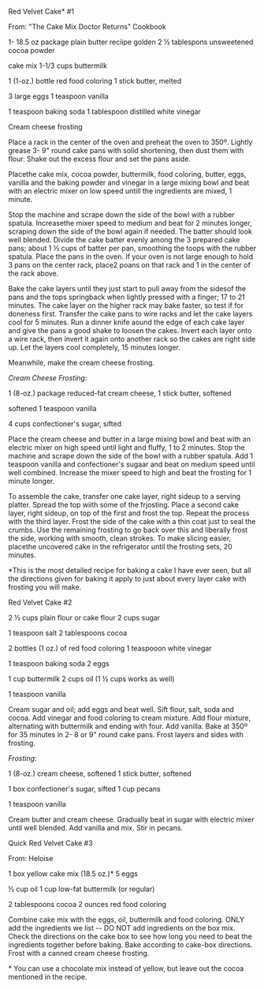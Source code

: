 Red Velvet Cake\* #1

From: \"The Cake Mix Doctor Returns\" Cookbook

1- 18.5 oz package plain butter reciipe golden 2 ½ tablespons
unsweetened cocoa powder

cake mix 1-1/3 cups buttermilk

1 (1-oz.) bottle red food coloring 1 stick butter, melted

3 large eggs 1 teaspoon vanilla

1 teaspoon baking soda 1 tablespoon distilled white vinegar

Cream cheese frosting

Place a rack in the center of the oven and preheat the oven to 350º.
Lightly grease 3- 9\" round cake pans with solid shortening, then dust
them with flour. Shake out the excess flour and set the pans aside.

Placethe cake mix, cocoa powder, buttermilk, food coloring, butter,
eggs, vanilla and the baking powder and vinegar in a large mixing bowl
and beat with an electric mixer on low speed untill the ingredients are
mixed, 1 minute.

Stop the machine and scrape down the side of the bowl with a rubber
spatula. Increasethe mixer speed to medium and beat for 2 minutes
longer, scraping down the side of the bowl again if needed. The batter
should look well blended. Divide the cake batter evenly among the 3
prepared cake pans; about 1 ½ cups of batter per pan, smoothing the
toops with the rubber spatula. Place the pans in the oven. If your oven
is not large enough to hold 3 pans on the center rack, place2 poans on
that rack and 1 in the center of the rack above.

Bake the cake layers until they just start to pull away from the sidesof
the pans and the tops springback when lightly pressed with a finger; 17
to 21 minutes. The cake layer on the higher rack may bake faster, so
test if for doneness first. Transfer the cake pans to wire racks and let
the cake layers cool for 5 minutes. Run a dinner knife aound the edge of
each cake layer and give the pans a good shake to loosen the cakes.
Invert each layer onto a wire rack, then invert it again onto another
rack so the cakes are right side up. Let the layers cool completely, 15
minutes longer.

Meanwhile, make the cream cheese frosting.

*Cream Cheese Frosting*:

1 (8-oz.) package reduced-fat cream cheese, 1 stick butter, softened

softened 1 teaspoon vanilla

4 cups confectioner\'s sugar, sifted

Place the cream cheese and butter in a large mixing bowl and beat with
an electric mixer on high speed until light and fluffy, 1 to 2 minutes.
Stop the machine and scrape down the side of the bowl with a rubber
spatula. Add 1 teaspoon vanilla and confectioner\'s sugaar and beat on
medium speed until well combined. Increase the mixer speed to high and
beat the frosting for 1 minute longer.

To assemble the cake, transfer one cake layer, right sideup to a serving
platter. Spread the top wiith some of the frjosting. Place a second cake
layer, right sideup, on top of the first and frost the top. Repeat the
process with the third layer. Frost the side of the cake with a thin
coat just to seal the crumbs. Use the remaining frosting to go back over
this and liberally frost the side, working with smooth, clean strokes.
To make slicing easier, placethe uncovered cake in the refrigerator
until the frosting sets, 20 minutes.

\*This is the most detailed recipe for baking a cake I have ever seen,
but all the directions given for baking it apply to just about every
layer cake with frosting you will make.

Red Velvet Cake #2

2 ½ cups plain flour or cake flour 2 cups sugar

1 teaspoon salt 2 tablespoons cocoa

2 bottles (1 oz.) of red food coloring 1 teaspooon white vinegar

1 teaspoon baking soda 2 eggs

1 cup buttermilk 2 cups oil (1 ½ cups works as well)

1 teaspoon vanilla

Cream sugar and oil; add eggs and beat well. Sift flour, salt, soda and
cocoa. Add vinegar and food coloring to cream mixture. Add flour
mixture, alternating with buttermilk and ending with four. Add vanilla.
Bake at 350º for 35 minutes in 2- 8 or 9\" round cake pans. Frost layers
and sides with frosting.

*Frosting*:

1 (8-oz.) cream cheese, softened 1 stick butter, softened

1 box confectioner\'s sugar, sifted 1 cup pecans

1 teaspoon vanilla

Cream butter and cream cheese. Gradually beat in sugar with electric
mixer until well blended. Add vanilla and mix. Stir in pecans.

Quick Red Velvet Cake #3

From: Heloise

1 box yellow cake mix (18.5 oz.)\* 5 eggs

½ cup oil 1 cup low-fat buttermilk (or regular)

2 tablespoons cocoa 2 ounces red food coloring

Combine cake mix with the eggs, oil, buttermilk and food coloring. ONLY
add the ingredients we list -- DO NOT add ingredients on the box mix.
Check the directions on the cake box to see how long you need to beat
the ingredients together before baking. Bake according to cake-box
directions. Frost with a canned cream cheese frosting.

\* You can use a chocolate mix instead of yellow, but leave out the
cocoa mentioned in the recipe.
